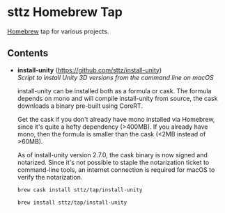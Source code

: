 # sttz Homebrew Tap

[Homebrew](https://brew.sh) tap for various projects.

## Contents

* **install-unity** (https://github.com/sttz/install-unity)<br>
  *Script to install Unity 3D versions from the command line on macOS*

  install-unity can be installed both as a formula or cask. The formula depends on mono and will compile install-unity from source, the cask downloads a binary pre-built using CoreRT.

  Get the cask if you don't already have mono installed via Homebrew, since it's quite a hefty dependency (>400MB). If you already have mono, then the formula is smaller than the cask (<2MB instead of >60MB).

  As of install-unity version 2.7.0, the cask binary is now signed and notarized. Since it's not possible to staple the notarization ticket to command-line tools, an internet connection is required for macOS to verify the notarization.

  ```sh
  brew cask install sttz/tap/install-unity
  ```

  ```sh
  brew install sttz/tap/install-unity
  ```
